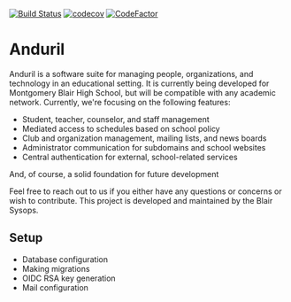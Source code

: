 [![Build Status](https://travis-ci.org/mbhs/anduril.svg?branch=master)](https://travis-ci.org/mbhs/anduril)
[![codecov](https://codecov.io/gh/mbhs/anduril/branch/master/graph/badge.svg)](https://codecov.io/gh/mbhs/anduril)
[![CodeFactor](https://www.codefactor.io/repository/github/mbhs/anduril/badge)](https://www.codefactor.io/repository/github/mbhs/anduril)

# Anduril

Anduril is a software suite for managing people, organizations, and technology in an educational setting. It is currently being developed for Montgomery Blair High School, but will be compatible with any academic network. Currently, we're focusing on the following features:

- Student, teacher, counselor, and staff management
- Mediated access to schedules based on school policy
- Club and organization management, mailing lists, and news boards
- Administrator communication for subdomains and school websites
- Central authentication for external, school-related services

And, of course, a solid foundation for future development

Feel free to reach out to us if you either have any questions or concerns or wish to contribute. This project is developed and maintained by the Blair Sysops.

## Setup

- Database configuration
- Making migrations
- OIDC RSA key generation
- Mail configuration
